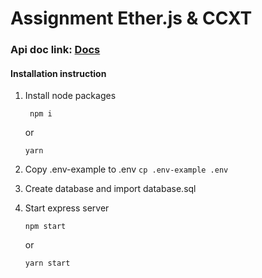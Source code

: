 # Assignment Ether.js & CCXT

### Api doc link: [Docs](https://documenter.getpostman.com/view/29069782/2s9Xy3rrEK)


#### Installation instruction
 1. Install node packages

    ` npm i`

    or

    ` yarn `

 2. Copy .env-example to .env
    `cp .env-example .env`

 3. Create database and import database.sql 
 
 4. Start express server
    
    `npm start`

    or
    
    ` yarn start `
